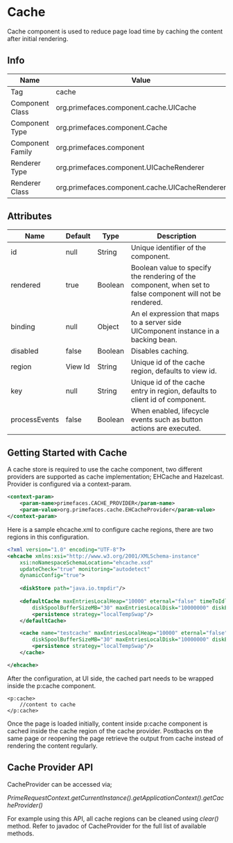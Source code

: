 # Cache
Cache component is used to reduce page load time by caching the content after initial rendering.

## Info

| Name | Value |
| - | - |
| Tag | cache
| Component Class | org.primefaces.component.cache.UICache
| Component Type | org.primefaces.component.Cache
| Component Family | org.primefaces.component |
| Renderer Type | org.primefaces.component.UICacheRenderer
| Renderer Class | org.primefaces.component.cache.UICacheRenderer

## Attributes

| Name | Default | Type | Description | 
| --- | --- | --- | --- |
| id | null | String | Unique identifier of the component.
| rendered | true | Boolean | Boolean value to specify the rendering of the component, when set to false component will not be rendered.
| binding | null | Object | An el expression that maps to a server side UIComponent instance in a backing bean.
| disabled | false | Boolean | Disables caching.
| region | View Id | String | Unique id of the cache region, defaults to view id.
| key | null | String | Unique id of the cache entry in region, defaults to client id of component.
| processEvents | false | Boolean | When enabled, lifecycle events such as button actions are executed.

## Getting Started with Cache
A cache store is required to use the cache component, two different providers are supported as cache
implementation; EHCache and Hazelcast. Provider is configured via a context-param.

```xml
<context-param>
    <param-name>primefaces.CACHE_PROVIDER</param-name>
    <param-value>org.primefaces.cache.EHCacheProvider</param-value>
</context-param>
```
Here is a sample ehcache.xml to configure cache regions, there are two regions in this
configuration.

```xml
<?xml version="1.0" encoding="UTF-8"?>
<ehcache xmlns:xsi="http://www.w3.org/2001/XMLSchema-instance"
    xsi:noNamespaceSchemaLocation="ehcache.xsd"
    updateCheck="true" monitoring="autodetect"
    dynamicConfig="true">
    
    <diskStore path="java.io.tmpdir"/>
    
    <defaultCache maxEntriesLocalHeap="10000" eternal="false" timeToIdleSeconds="120" timeToLiveSeconds="120"
        diskSpoolBufferSizeMB="30" maxEntriesLocalDisk="10000000" diskExpiryThreadIntervalSeconds="120" memoryStoreEvictionPolicy="LRU">
        <persistence strategy="localTempSwap"/>
    </defaultCache>

    <cache name="testcache" maxEntriesLocalHeap="10000" eternal="false" timeToIdleSeconds="120" timeToLiveSeconds="120"
        diskSpoolBufferSizeMB="30" maxEntriesLocalDisk="10000000" diskExpiryThreadIntervalSeconds="120" memoryStoreEvictionPolicy="LRU">    
        <persistence strategy="localTempSwap"/>
    </cache>

</ehcache>
```
After the configuration, at UI side, the cached part needs to be wrapped inside the p:cache
component.

```xhtml
<p:cache>
    //content to cache
</p:cache>
```
Once the page is loaded initially, content inside p:cache component is cached inside the cache
region of the cache provider. Postbacks on the same page or reopening the page retrieve the output
from cache instead of rendering the content regularly.

## Cache Provider API
CacheProvider can be accessed via;

_PrimeRequestContext.getCurrentInstance().getApplicationContext().getCacheProvider()_

For example using this API, all cache regions can be cleaned using _clear()_ method. Refer to javadoc
of CacheProvider for the full list of available methods.

